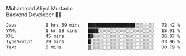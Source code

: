 Muhammad Aliyul Murtadlo
<br>
Backend Developer 👨‍💻
<br>
<!--START_SECTION:waka-->

```txt
Java           8 hrs 59 mins   ██████████████████░░░░░░░   72.42 %
YAML           1 hr 58 mins    ████░░░░░░░░░░░░░░░░░░░░░   15.91 %
XML            45 mins         █▓░░░░░░░░░░░░░░░░░░░░░░░   06.07 %
TypeScript     29 mins         █░░░░░░░░░░░░░░░░░░░░░░░░   03.96 %
Text           5 mins          ▒░░░░░░░░░░░░░░░░░░░░░░░░   00.79 %
```

<!--END_SECTION:waka-->
